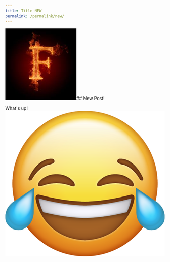 ```yaml
---
title: Title NEW
permalink: /permalink/new/
---
```

![](/images%2Fa.jpg)## New Post!

What's up!![](/images%2Fcrying%20emoji%20renamed.png)
